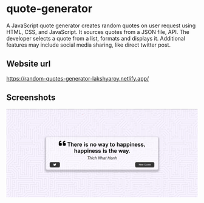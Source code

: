 # quote-generator
A JavaScript quote generator creates random quotes on user request using HTML, CSS, and JavaScript. It sources quotes from a JSON file, API. The developer selects a quote from a list, formats and displays it. Additional features may include social media sharing,
like direct twitter post.

## Website url
https://random-quotes-generator-lakshyaroy.netlify.app/

## Screenshots

![App Screenshot](https://raw.githubusercontent.com/LakshyaRoy/quote-generator/master/Screenshot%202023-02-27%20113650.png)
